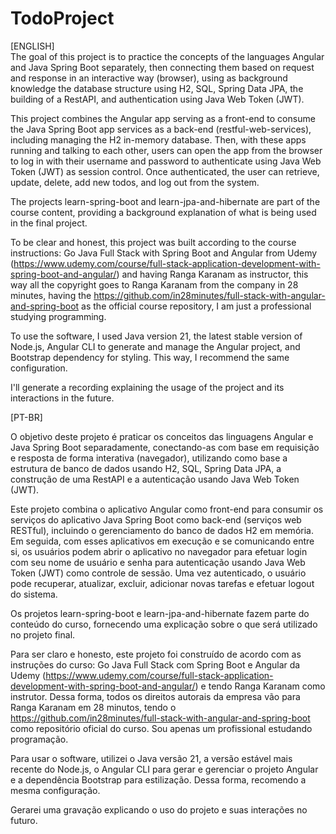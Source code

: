 # TodoProject
[ENGLISH]</br>
The goal of this project is to practice the concepts of the languages Angular and Java Spring Boot separately, then connecting them based on request and response in an interactive way (browser), using as background knowledge the database structure using H2, SQL, Spring Data JPA, the building of a RestAPI,  and authentication using Java Web Token (JWT).

This project combines the Angular app serving as a front-end to consume the Java Spring Boot app services as a back-end (restful-web-services), including managing the H2 in-memory database. Then, with these apps running and talking to each other, users can open the app from the browser to log in with their username and password to authenticate using Java Web Token (JWT) as session control. Once authenticated, the user can retrieve, update, delete, add new todos, and log out from the system.

The projects learn-spring-boot and learn-jpa-and-hibernate are part of the course content, providing a background explanation of what is being used in the final project.

To be clear and honest, this project was built according to the course instructions: Go Java Full Stack with Spring Boot and Angular from Udemy (https://www.udemy.com/course/full-stack-application-development-with-spring-boot-and-angular/) and having Ranga Karanam as instructor, this way all the copyright goes to Ranga Karanam from the company in 28 minutes, having the https://github.com/in28minutes/full-stack-with-angular-and-spring-boot as the official course repository, I am just a professional studying programming.

To use the software, I used Java version 21, the latest stable version of Node.js, Angular CLI to generate and manage the Angular project, and Bootstrap dependency for styling. This way, I recommend the same configuration. 

I'll generate a recording explaining the usage of the project and its interactions in the future.

[PT-BR]

O objetivo deste projeto é praticar os conceitos das linguagens Angular e Java Spring Boot separadamente, conectando-as com base em requisição e resposta de forma interativa (navegador), utilizando como base a estrutura de banco de dados usando H2, SQL, Spring Data JPA, a construção de uma RestAPI e a autenticação usando Java Web Token (JWT).

Este projeto combina o aplicativo Angular como front-end para consumir os serviços do aplicativo Java Spring Boot como back-end (serviços web RESTful), incluindo o gerenciamento do banco de dados H2 em memória. Em seguida, com esses aplicativos em execução e se comunicando entre si, os usuários podem abrir o aplicativo no navegador para efetuar login com seu nome de usuário e senha para autenticação usando Java Web Token (JWT) como controle de sessão. Uma vez autenticado, o usuário pode recuperar, atualizar, excluir, adicionar novas tarefas e efetuar logout do sistema.

Os projetos learn-spring-boot e learn-jpa-and-hibernate fazem parte do conteúdo do curso, fornecendo uma explicação sobre o que será utilizado no projeto final.

Para ser claro e honesto, este projeto foi construído de acordo com as instruções do curso: Go Java Full Stack com Spring Boot e Angular da Udemy (https://www.udemy.com/course/full-stack-application-development-with-spring-boot-and-angular/) e tendo Ranga Karanam como instrutor. Dessa forma, todos os direitos autorais da empresa vão para Ranga Karanam em 28 minutos, tendo o https://github.com/in28minutes/full-stack-with-angular-and-spring-boot como repositório oficial do curso. Sou apenas um profissional estudando programação.

Para usar o software, utilizei o Java versão 21, a versão estável mais recente do Node.js, o Angular CLI para gerar e gerenciar o projeto Angular e a dependência Bootstrap para estilização. Dessa forma, recomendo a mesma configuração.

Gerarei uma gravação explicando o uso do projeto e suas interações no futuro.
